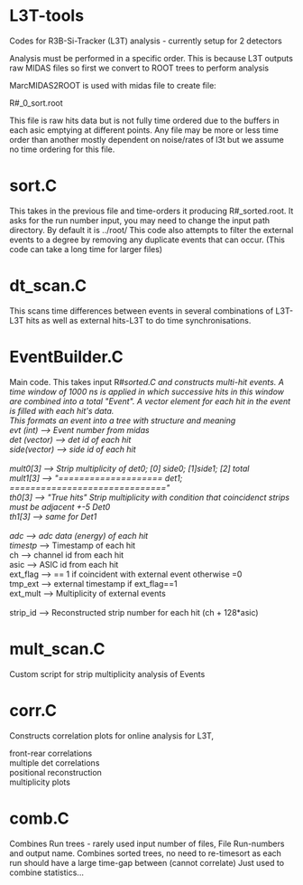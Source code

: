 # L3T-tools
Codes for R3B-Si-Tracker (L3T) analysis - currently setup for 2 detectors

Analysis must be performed in a specific order. This is because L3T outputs raw MIDAS files so first we convert to ROOT trees to perform analysis

MarcMIDAS2ROOT is used with midas file to create file:

R#_0_sort.root

This file is raw hits data but is not fully time ordered due to the buffers in each asic emptying at different points.
Any file may be more or less time order than another mostly dependent on noise/rates of l3t but we assume no time ordering for this file.

# sort.C
This takes in the previous file and time-orders it producing R#_sorted.root. It asks for the run number input, you may need to change the input path directory. 
By default it is ../root/
This code also attempts to filter the external events to a degree by removing any duplicate events that can occur. (This code can take a long time for larger files)

# dt_scan.C
This scans time differences between events in several combinations of L3T-L3T hits as well as external hits-L3T to do time synchronisations.

# EventBuilder.C
Main code. This takes input R#_sorted.C and constructs multi-hit events. A time window of 1000 ns is applied in which successive hits in this window are combined into a total "Event". A vector element for each hit in the event is filled with each hit's data.
<br />
This formats an event into a tree with structure and meaning <br />
evt (int) --> Event number from midas <br />
det (vector<int>) --> det id of each hit <br />
side(vector<int>) --> side id of each hit <br />
  <br />
mult0[3] --> Strip multiplicity of det0; [0] side0; [1]side1; [2] total <br />
mult1[3] --> "==================== det1; ==============================" <br />
th0[3] --> "True hits" Strip multiplicity with condition that coincidenct strips must be adjacent +-5 Det0  <br />
th1[3] --> same for Det1 <br />
  <br />
adc --> adc data (energy) of each hit <br />
timestp_ --> Timestamp of each hit <br />
ch  --> channel id from each hit <br />
asic --> ASIC id from each hit <br />
ext_flag --> == 1 if coincident with external event otherwise =0 <br />
tmp_ext  --> external timestamp if ext_flag==1 <br /> 
ext_mult --> Multiplicity of external events <br />
  <br />
strip_id --> Reconstructed strip number for each hit (ch + 128*asic) <br />
  
# mult_scan.C
Custom script for strip multiplicity analysis of Events
  
# corr.C
Constructs correlation plots for online analysis for L3T,
  
  front-rear correlations <br />
  multiple det correlations <br />
  positional reconstruction <br />
  multiplicity plots <br />
  
# comb.C
Combines Run trees - rarely used 
  input number of files, File Run-numbers and output name. 
  Combines sorted trees, no need to re-timesort as each run should have a large time-gap between (cannot correlate) Just used to combine statistics...
  
